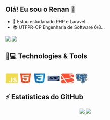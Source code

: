## Olá! Eu sou o Renan 👋

- 🌱 Estou estudanado PHP e Laravel...
- 📚 UTFPR-CP Engenharia de Software 6/8...

 [<img src="https://img.shields.io/badge/linkedin-%230077B5.svg?&style=for-the-badge&logo=linkedin&logoColor=white" />](https://www.linkedin.com/in/renan-steiger-36574314b/) [<img src = "https://img.shields.io/badge/instagram-%23E4405F.svg?&style=for-the-badge&logo=instagram&logoColor=white">](https://www.instagram.com/renanst4iger/) 

## 🚀💻 Technologies & Tools 

 <div style="display: inline_block"><br>
  <img align="center" height="30" width="40" src="https://raw.githubusercontent.com/devicons/devicon/master/icons/javascript/javascript-plain.svg">  
  <img align="center" height="30" width="40" src="https://raw.githubusercontent.com/devicons/devicon/master/icons/html5/html5-original.svg">
  <img align="center" height="30" width="40" src="https://raw.githubusercontent.com/devicons/devicon/master/icons/css3/css3-original.svg">
  <img align="center" height="30" width="40" src="https://raw.githubusercontent.com/devicons/devicon/master/icons/php/php-original.svg">
   <img align="center" height="30" width="40" src="https://raw.githubusercontent.com/devicons/devicon/master/icons/laravel/laravel-plain.svg">
  <img align="center" height="30" width="40" src="https://raw.githubusercontent.com/devicons/devicon/master/icons/postgresql/postgresql-original.svg">
</div>

## ⚡ Estatísticas do GitHub

<div align="center">
  <a href="https://github.com/steiger30">
  <img height="130em" src="https://github-readme-stats.vercel.app/api?username=steiger30&show_icons=true&theme=dark&include_all_commits=true&count_private=true"/>
  <img height="130em" src="https://github-readme-stats.vercel.app/api/top-langs/?username=steiger30&layout=compact&langs_count=7&theme=dark"/>
</div>
